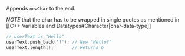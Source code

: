

Appends `newChar` to the end.

_NOTE_ that the char has to be wrapped in single quotes as mentioned in [[C++ Variables and Datatypes#Character|char-data-type]]

```cpp
// userText is "Hello"
userText.push_back('?'); // Now "Hello?" 
userText.length();       // Returns 6
```
